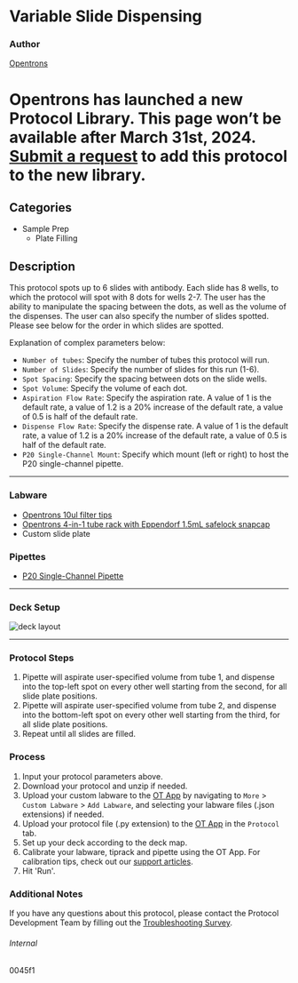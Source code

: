 # Variable Slide Dispensing

### Author
[Opentrons](https://opentrons.com/)


# Opentrons has launched a new Protocol Library. This page won’t be available after March 31st, 2024. [Submit a request](https://docs.google.com/forms/d/e/1FAIpQLSdYYp9QCKow4nn0KlCVsMS3HX0eJ0N9O7-erajKvcpT0lWbSg/viewform) to add this protocol to the new library.

## Categories
* Sample Prep
	* Plate Filling

## Description
This protocol spots up to 6 slides with antibody. Each slide has 8 wells, to which the protocol will spot with 8 dots for wells 2-7. The user has the ability to manipulate the spacing between the dots, as well as the volume of the dispenses. The user can also specify the number of slides spotted. Please see below for the order in which slides are spotted.

Explanation of complex parameters below:
* `Number of tubes`: Specify the number of tubes this protocol will run.
* `Number of Slides`: Specify the number of slides for this run (1-6).
* `Spot Spacing`: Specify the spacing between dots on the slide wells.
* `Spot Volume`: Specify the volume of each dot.
* `Aspiration Flow Rate`: Specify the aspiration rate. A value of 1 is the default rate, a value of 1.2 is a 20% increase of the default rate, a value of 0.5 is half of the default rate.
* `Dispense Flow Rate`: Specify the dispense rate. A value of 1 is the default rate, a value of 1.2 is a 20% increase of the default rate, a value of 0.5 is half of the default rate.
* `P20 Single-Channel Mount`: Specify which mount (left or right) to host the P20 single-channel pipette.




---


### Labware
* [Opentrons 10ul filter tips](https://shop.opentrons.com/collections/opentrons-tips)
* [Opentrons 4-in-1 tube rack with Eppendorf 1.5mL safelock snapcap](https://shop.opentrons.com/collections/racks-and-adapters)
* Custom slide plate

### Pipettes
* [P20 Single-Channel Pipette](https://shop.opentrons.com/collections/ot-2-robot/products/single-channel-electronic-pipette)

---

### Deck Setup
![deck layout](https://opentrons-protocol-library-website.s3.amazonaws.com/custom-README-images/0045f1/Screen+Shot+2021-11-10+at+5.49.36+PM.png)


---

### Protocol Steps
1. Pipette will aspirate user-specified volume from tube 1, and dispense into the top-left spot on every other well starting from the second, for all slide plate positions.
2. Pipette will aspirate user-specified volume from tube 2, and dispense into the bottom-left spot on every other well starting from the third, for all slide plate positions.
3. Repeat until all slides are filled.

### Process
1. Input your protocol parameters above.
2. Download your protocol and unzip if needed.
3. Upload your custom labware to the [OT App](https://opentrons.com/ot-app) by navigating to `More` > `Custom Labware` > `Add Labware`, and selecting your labware files (.json extensions) if needed.
4. Upload your protocol file (.py extension) to the [OT App](https://opentrons.com/ot-app) in the `Protocol` tab.
5. Set up your deck according to the deck map.
6. Calibrate your labware, tiprack and pipette using the OT App. For calibration tips, check out our [support articles](https://support.opentrons.com/en/collections/1559720-guide-for-getting-started-with-the-ot-2).
7. Hit 'Run'.

### Additional Notes
If you have any questions about this protocol, please contact the Protocol Development Team by filling out the [Troubleshooting Survey](https://protocol-troubleshooting.paperform.co/).

###### Internal
0045f1
